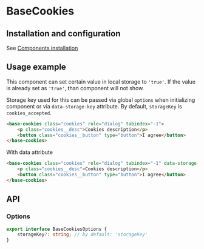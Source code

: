# BaseCookies

## Installation and configuration

See [Components installation](/docs/components_installation.md#components-installation-and-configuration)

## Usage example

This component can set certain value in local storage to `'true'`. If the value is already set as `'true'`, than component will not show.

Storage key used for this can be passed via global `options` when initializing component or via `data-storage-key` attribute. By default, `storageKey` is `cookies_accepted`.

```html
<base-cookies class="cookies" role="dialog" tabindex="-1">
	<p class="cookies__desc">Cookies description</p>
	<button class="cookies__button" type="button">I agree</button>
</base-cookies>
```

With data attribute

```html
<base-cookies class="cookies" role="dialog" tabindex="-1" data-storage-key="other_cookies">
	<p class="cookies__desc">Cookies description</p>
	<button class="cookies__button" type="button">I agree</button>
</base-cookies>
```

## API

### Options

```ts
export interface BaseCookiesOptions {
	storageKey?: string; // by default: 'storageKey'
}
```
